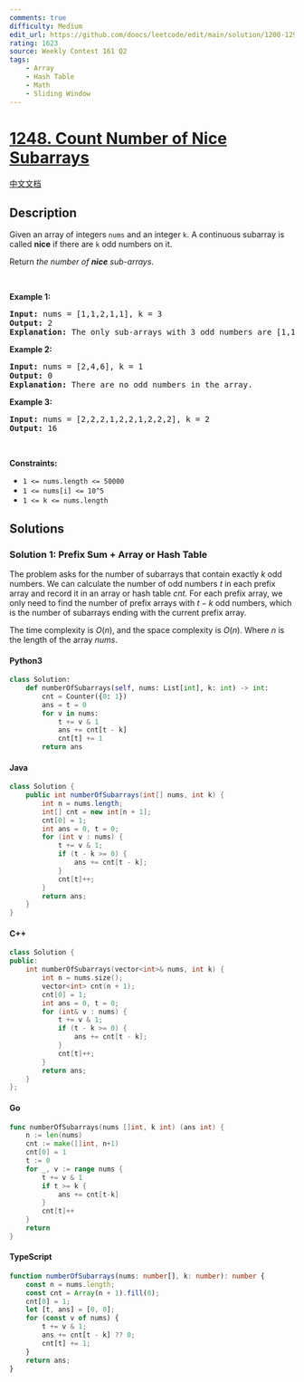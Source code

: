 ```yaml
---
comments: true
difficulty: Medium
edit_url: https://github.com/doocs/leetcode/edit/main/solution/1200-1299/1248.Count%20Number%20of%20Nice%20Subarrays/README_EN.md
rating: 1623
source: Weekly Contest 161 Q2
tags:
    - Array
    - Hash Table
    - Math
    - Sliding Window
---
```


<!-- problem:start -->

# [1248. Count Number of Nice Subarrays](https://leetcode.com/problems/count-number-of-nice-subarrays)

[中文文档](/solution/1200-1299/1248.Count%20Number%20of%20Nice%20Subarrays/README.md)

## Description

<!-- description:start -->

<p>Given an array of integers <code>nums</code> and an integer <code>k</code>. A continuous subarray is called <strong>nice</strong> if there are <code>k</code> odd numbers on it.</p>

<p>Return <em>the number of <strong>nice</strong> sub-arrays</em>.</p>

<p>&nbsp;</p>
<p><strong class="example">Example 1:</strong></p>

<pre>
<strong>Input:</strong> nums = [1,1,2,1,1], k = 3
<strong>Output:</strong> 2
<strong>Explanation:</strong> The only sub-arrays with 3 odd numbers are [1,1,2,1] and [1,2,1,1].
</pre>

<p><strong class="example">Example 2:</strong></p>

<pre>
<strong>Input:</strong> nums = [2,4,6], k = 1
<strong>Output:</strong> 0
<strong>Explanation:</strong> There are no odd numbers in the array.
</pre>

<p><strong class="example">Example 3:</strong></p>

<pre>
<strong>Input:</strong> nums = [2,2,2,1,2,2,1,2,2,2], k = 2
<strong>Output:</strong> 16
</pre>

<p>&nbsp;</p>
<p><strong>Constraints:</strong></p>

<ul>
	<li><code>1 &lt;= nums.length &lt;= 50000</code></li>
	<li><code>1 &lt;= nums[i] &lt;= 10^5</code></li>
	<li><code>1 &lt;= k &lt;= nums.length</code></li>
</ul>

<!-- description:end -->

## Solutions

<!-- solution:start -->

### Solution 1: Prefix Sum + Array or Hash Table

The problem asks for the number of subarrays that contain exactly $k$ odd numbers. We can calculate the number of odd numbers $t$ in each prefix array and record it in an array or hash table $cnt$. For each prefix array, we only need to find the number of prefix arrays with $t-k$ odd numbers, which is the number of subarrays ending with the current prefix array.

The time complexity is $O(n)$, and the space complexity is $O(n)$. Where $n$ is the length of the array $nums$.

<!-- tabs:start -->

#### Python3

```python
class Solution:
    def numberOfSubarrays(self, nums: List[int], k: int) -> int:
        cnt = Counter({0: 1})
        ans = t = 0
        for v in nums:
            t += v & 1
            ans += cnt[t - k]
            cnt[t] += 1
        return ans
```

#### Java

```java
class Solution {
    public int numberOfSubarrays(int[] nums, int k) {
        int n = nums.length;
        int[] cnt = new int[n + 1];
        cnt[0] = 1;
        int ans = 0, t = 0;
        for (int v : nums) {
            t += v & 1;
            if (t - k >= 0) {
                ans += cnt[t - k];
            }
            cnt[t]++;
        }
        return ans;
    }
}
```

#### C++

```cpp
class Solution {
public:
    int numberOfSubarrays(vector<int>& nums, int k) {
        int n = nums.size();
        vector<int> cnt(n + 1);
        cnt[0] = 1;
        int ans = 0, t = 0;
        for (int& v : nums) {
            t += v & 1;
            if (t - k >= 0) {
                ans += cnt[t - k];
            }
            cnt[t]++;
        }
        return ans;
    }
};
```

#### Go

```go
func numberOfSubarrays(nums []int, k int) (ans int) {
	n := len(nums)
	cnt := make([]int, n+1)
	cnt[0] = 1
	t := 0
	for _, v := range nums {
		t += v & 1
		if t >= k {
			ans += cnt[t-k]
		}
		cnt[t]++
	}
	return
}
```

#### TypeScript

```ts
function numberOfSubarrays(nums: number[], k: number): number {
    const n = nums.length;
    const cnt = Array(n + 1).fill(0);
    cnt[0] = 1;
    let [t, ans] = [0, 0];
    for (const v of nums) {
        t += v & 1;
        ans += cnt[t - k] ?? 0;
        cnt[t] += 1;
    }
    return ans;
}
```

<!-- tabs:end -->

<!-- solution:end -->

<!-- problem:end -->
